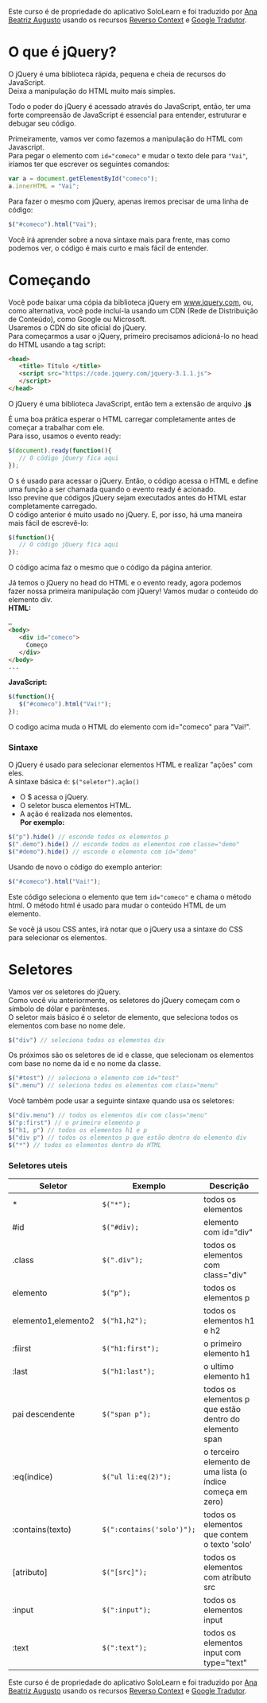 Este curso é de propriedade do aplicativo SoloLearn e foi traduzido por [Ana Beatriz Augusto](https://www.linkedin.com/in/anabeatrizz/) usando os recursos [Reverso Context](https://context.reverso.net/translation/) e [Google Tradutor](https://translate.google.com.br/?hl=pt-BR).

# O que é jQuery?
O jQuery é uma biblioteca rápida, pequena e cheia de recursos do JavaScript.<br>Deixa a manipulação do HTML muito mais simples.

Todo o poder do jQuery é acessado através do JavaScript, então, ter uma forte compreensão de JavaScript é essencial para entender, estruturar e debugar seu código.

Primeiramente, vamos ver como fazemos a manipulação do HTML com Javascript.<br>Para pegar o elemento com `id="comeco"` e mudar o texto dele para `"Vai"`, iríamos ter que escrever os seguintes comandos:
```javascript
var a = document.getElementById("comeco");
a.innerHTML = "Vai"; 
```
Para fazer o mesmo com jQuery, apenas iremos precisar de uma linha de código:
```javascript
$("#comeco").html("Vai");
```
Você irá aprender sobre a nova sintaxe mais para frente, mas como podemos ver, o código é mais curto e mais fácil de entender.

# Começando
Você pode baixar uma cópia da biblioteca jQuery em www.jquery.com, ou, como alternativa, você pode incluí-la usando um CDN (Rede de Distribuição de Conteúdo), como Google ou Microsoft.<br>Usaremos o CDN do site oficial do jQuery.<br>Para começarmos a usar o jQuery, primeiro precisamos adicioná-lo no head do HTML usando a tag script:
```html
<head>
   <title> Título </title>
   <script src="https://code.jquery.com/jquery-3.1.1.js">
   </script>
</head>
```
O jQuery é uma biblioteca JavaScript, então tem a extensão de arquivo __.js__

É uma boa prática esperar o HTML carregar completamente antes de começar a trabalhar com ele.<br>Para isso, usamos o evento ready:
```javascript
$(document).ready(function(){
   // O código jQuery fica aqui
});
```
O `$` é usado para acessar o jQuery. Então, o código acessa o HTML e define uma função a ser chamada quando o evento ready é acionado.<br>Isso previne que códigos jQuery sejam executados antes do HTML estar completamente carregado.<br>O código anterior é muito usado no jQuery. E, por isso, há uma maneira mais fácil de escrevê-lo:
```javascript
$(function(){
   // O código jQuery fica aqui
});
```
O código acima faz o mesmo que o código da página anterior.

Já temos o jQuery no head do HTML e o evento ready, agora podemos fazer nossa primeira manipulação com jQuery! Vamos mudar o conteúdo do elemento div.<br>__HTML:__
```html
…
<body>
   <div id="comeco">
     Começo
   </div>
</body>
...
```
__JavaScript:__
```javascript
$(function(){
   $("#comeco").html("Vai!");
});
```
O codigo acima muda o HTML do elemento com id="comeco" para "Vai!".
### Sintaxe
O jQuery é usado para selecionar elementos HTML e realizar "ações" com eles.<br>A sintaxe básica é: ```$("seletor").ação()```
* O $ acessa o jQuery.
* O seletor busca elementos HTML.
* A ação é realizada nos elementos.<br>__Por exemplo:__
```javascript
$("p").hide() // esconde todos os elementos p
$(".demo").hide() // esconde todos os elementos com classe="demo"
$("#demo").hide() // esconde o elemento com id="demo"
```
Usando de novo o código do exemplo anterior:
```javascript
$("#comeco").html("Vai!");
```
Este código seleciona o elemento que tem `id="comeco"` e chama o método html. O método html é usado para mudar o conteúdo HTML de um elemento.

Se você já usou CSS antes, irá notar que o jQuery usa a sintaxe do CSS para selecionar os elementos.

# Seletores
Vamos ver os seletores do jQuery.<br>Como você viu anteriormente, os seletores do jQuery começam com o símbolo de dólar e parênteses.<br>O seletor mais básico é o seletor de elemento, que seleciona todos os elementos com base no nome dele.
```javascript
$("div") // seleciona todos os elementos div
```
Os próximos são os seletores de id e classe, que selecionam os elementos com base no nome da id e no nome da classe.
```javascript
$("#test") // seleciona o elemento com id="test"
$(".menu") // seleciona todos os elementos com class="menu"
```
Você também pode usar a seguinte sintaxe quando usa os seletores:
```javascript
$("div.menu") // todos os elementos div com class="menu"
$("p:first") // o primeiro elemento p
$("h1, p") // todos os elementos h1 e p
$("div p") // todos os elementos p que estão dentro do elemento div
$("*") // todos os elementos dentro do HTML
```
### Seletores uteis

Seletor| Exemplo | Descrição
-------|---------|----------|
*|`$("*");`|todos os elementos
#id|`$("#div);`|elemento com id="div"
.class|`$(".div");`|todos os elementos com class="div"
elemento|`$("p");`|todos os elementos p
elemento1,elemento2|`$("h1,h2");`|todos os elementos h1 e h2
:fiirst|`$("h1:first");`|o primeiro elemento h1
:last|`$("h1:last");`|o ultimo elemento h1
pai descendente|`$("span p");`|todos os elementos p que estão dentro do elemento span
:eq(indice)|`$("ul li:eq(2)");`|o terceiro elemento de uma lista (o índice começa em zero)
:contains(texto)|`$(":contains('solo')");`|todos os elementos que contem o texto 'solo'
[atributo]|`$("[src]");`|todos os elementos com atributo src
:input|`$(":input");`|todos os elementos input
:text|`$(":text");`|todos os elementos input com type="text"

Este curso é de propriedade do aplicativo SoloLearn e foi traduzido por [Ana Beatriz Augusto](https://www.linkedin.com/in/anabeatrizz/) usando os recursos [Reverso Context](https://context.reverso.net/translation/) e [Google Tradutor](https://translate.google.com.br/?hl=pt-BR).
